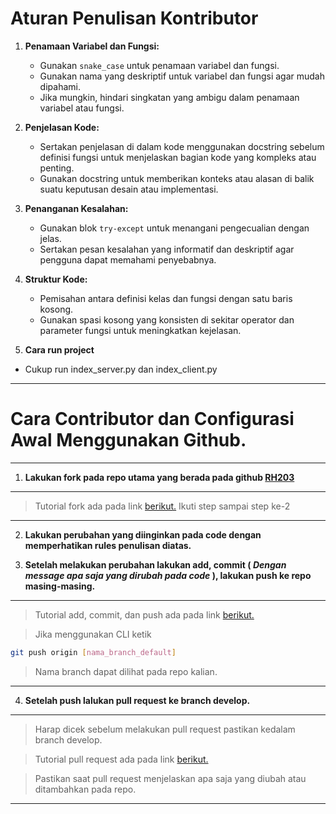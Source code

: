 # Aturan Penulisan Kontributor

1. **Penamaan Variabel dan Fungsi:**
   - Gunakan `snake_case` untuk penamaan variabel dan fungsi.
   - Gunakan nama yang deskriptif untuk variabel dan fungsi agar mudah dipahami.
   - Jika mungkin, hindari singkatan yang ambigu dalam penamaan variabel atau fungsi.

2. **Penjelasan Kode:**
   - Sertakan penjelasan di dalam kode menggunakan docstring sebelum definisi fungsi untuk menjelaskan bagian kode yang kompleks atau penting.
   - Gunakan docstring untuk memberikan konteks atau alasan di balik suatu keputusan desain atau implementasi.

3. **Penanganan Kesalahan:**
   - Gunakan blok `try-except` untuk menangani pengecualian dengan jelas.
   - Sertakan pesan kesalahan yang informatif dan deskriptif agar pengguna dapat memahami penyebabnya.

4. **Struktur Kode:**
   - Pemisahan antara definisi kelas dan fungsi dengan satu baris kosong.
   - Gunakan spasi kosong yang konsisten di sekitar operator dan parameter fungsi untuk meningkatkan kejelasan.

5. **Cara run project**
  - Cukup run index_server.py dan index_client.py

****
# Cara Contributor dan Configurasi Awal Menggunakan Github.
****

1. **Lakukan fork pada repo utama yang berada pada github [**RH203**](https://github.com/RH203/Tubes-Pemrograman-Jaringan)**

****
> Tutorial fork ada pada link [berikut.](https://www.petanikode.com/github-workflow/) Ikuti step sampai step ke-2
****

2. **Lakukan perubahan yang diinginkan pada code dengan memperhatikan rules penulisan diatas.**

3. **Setelah melakukan perubahan lakukan add, commit ( *Dengan message apa saja yang dirubah pada code* ), lakukan push ke repo masing-masing.**
****

> Tutorial add, commit, dan push ada pada link [berikut.](https://www.petanikode.com/git-commit/) 

> Jika menggunakan CLI ketik

```bash
git push origin [nama_branch_default]
```
> Nama branch dapat dilihat pada repo kalian.
****

4. **Setelah push lalukan pull request ke branch develop.**

****
> Harap dicek sebelum melakukan pull request pastikan kedalam branch develop.

> Tutorial pull request ada pada link [berikut.](https://mmdiyul.medium.com/melakukan-pull-request-pada-proyek-di-github-55165036e365) 

> Pastikan saat pull request menjelaskan apa saja yang diubah atau ditambahkan pada repo.
****


